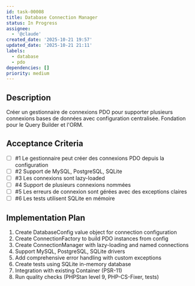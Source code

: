 ```yaml
---
id: task-00008
title: Database Connection Manager
status: In Progress
assignee:
  - '@claude'
created_date: '2025-10-21 19:57'
updated_date: '2025-10-21 21:11'
labels:
  - database
  - pdo
dependencies: []
priority: medium
---
```


## Description

<!-- SECTION:DESCRIPTION:BEGIN -->
Créer un gestionnaire de connexions PDO pour supporter plusieurs connexions bases de données avec configuration centralisée. Fondation pour le Query Builder et l'ORM.
<!-- SECTION:DESCRIPTION:END -->

## Acceptance Criteria
<!-- AC:BEGIN -->
- [ ] #1 Le gestionnaire peut créer des connexions PDO depuis la configuration
- [ ] #2 Support de MySQL, PostgreSQL, SQLite
- [ ] #3 Les connexions sont lazy-loaded
- [ ] #4 Support de plusieurs connexions nommées
- [ ] #5 Les erreurs de connexion sont gérées avec des exceptions claires
- [ ] #6 Les tests utilisent SQLite en mémoire
<!-- AC:END -->

## Implementation Plan

<!-- SECTION:PLAN:BEGIN -->
1. Create DatabaseConfig value object for connection configuration
2. Create ConnectionFactory to build PDO instances from config
3. Create ConnectionManager with lazy-loading and named connections
4. Support MySQL, PostgreSQL, SQLite drivers
5. Add comprehensive error handling with custom exceptions
6. Create tests using SQLite in-memory database
7. Integration with existing Container (PSR-11)
8. Run quality checks (PHPStan level 9, PHP-CS-Fixer, tests)
<!-- SECTION:PLAN:END -->
